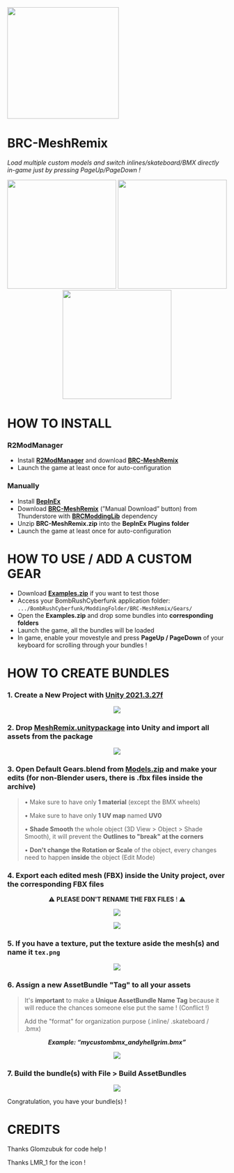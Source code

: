 <img src="RESOURCES/img/icon.png" width="256">

# BRC-MeshRemix

*Load multiple custom models and switch inlines/skateboard/BMX directly in-game just by pressing PageUp/PageDown !*

<p align="center"><img src="RESOURCES/img/meshremix_gif1.gif" width="250"> <img src="RESOURCES/img/meshremix_gif2.gif" width="250"> <img src="RESOURCES/img/meshremix_gif3.gif" width="250"></p>

# HOW TO INSTALL

### R2ModManager

- Install [**R2ModManager**](https://lethal-league-blaze.thunderstore.io/package/ebkr/r2modman/) and download [**BRC-MeshRemix**](https://lethal-league-blaze.thunderstore.io/c/bomb-rush-cyberfunk/p/AndyLobjois/MeshRemix/)
- Launch the game at least once for auto-configuration

### Manually

- Install [**BepInEx**](https://docs.bepinex.dev/articles/user_guide/installation/index.html)
- Download [**BRC-MeshRemix**](https://lethal-league-blaze.thunderstore.io/c/bomb-rush-cyberfunk/p/AndyLobjois/MeshRemix/) (”Manual Download” button) from Thunderstore with [**BRCModdingLib**](https://lethal-league-blaze.thunderstore.io/c/bomb-rush-cyberfunk/p/Glomzubuk/BRCModdingLib/) dependency
- Unzip **BRC-MeshRemix.zip** into the **BepInEx Plugins folder**
- Launch the game at least once for auto-configuration

# HOW TO USE / ADD A CUSTOM GEAR

- Download [**Examples.zip**](RESOURCES/Examples.zip) if you want to test those
- Access your BombRushCyberfunk application folder: `.../BombRushCyberfunk/ModdingFolder/BRC-MeshRemix/Gears/`
- Open the **Examples.zip** and drop some bundles into **corresponding folders**
- Launch the game, all the bundles will be loaded
- In game, enable your movestyle and press **PageUp / PageDown** of your keyboard for scrolling through your bundles !

# HOW TO CREATE BUNDLES

### 1. Create a **New Project** with [**Unity 2021.3.27f**](https://unity.com/releases/editor/whats-new/2021.3.27)
<p align="center"><img src="RESOURCES/img/meshremix_unityhub.jpg"></p>

### 2. Drop [**MeshRemix.unitypackage**](RESOURCES/MeshRemix.unitypackage) into **Unity** and import all assets from the package
<p align="center"><img src="RESOURCES/img/meshremix_gif_droppackage.gif"></p>

### 3. Open **Default Gears.blend** from [**Models.zip**](RESOURCES/Models.zip) and make your edits (for non-Blender users, there is .fbx files inside the archive)

> • Make sure to have only **1 material** (except the BMX wheels)
> 
> • Make sure to have only **1 UV map** named **UV0**
> 
> • **Shade Smooth** the whole object (3D View > Object > Shade Smooth), it will prevent the **Outlines to "break" at the corners**
> 
> • **Don't change the Rotation or Scale** of the object, every changes need to happen **inside** the object (Edit Mode)



### 4. **Export each edited mesh (FBX)** inside the Unity project, **over the corresponding FBX files**
<p align="center">⚠️ <b>PLEASE DON'T RENAME THE FBX FILES</b> ! ⚠️</p>
<p align="center"><img src="RESOURCES/img/meshremix_export1.jpg"></p>
<p align="center"><img src="RESOURCES/img/meshremix_export2.jpg"></p>

### 5. If you have a **texture**, put the texture aside the mesh(s) and name it `tex.png`
<p align="center"><img src="RESOURCES/img/meshremix_texture.jpg"></p>

### 6. **Assign a new AssetBundle "Tag"** to all your assets

> It's **important** to make a **Unique AssetBundle Name Tag** because it will reduce the chances someone else put the same ! (Conflict !)
>
> Add the "format" for organization purpose (.inline/ .skateboard / .bmx)

<p align="center"><b><i>Example: “mycustombmx_andyhellgrim.bmx”</i></b></p>
<p align="center"><img src="RESOURCES/img/meshremix_gif_renamebundle.gif"></p>

### 7. **Build** the bundle(s) with **File > Build AssetBundles**
<p align="center"><img src="RESOURCES/img/meshremix_gif_unitybundle.gif"></p>

Congratulation, you have your bundle(s) !

# CREDITS

Thanks Glomzubuk for code help !

Thanks LMR_1 for the icon !